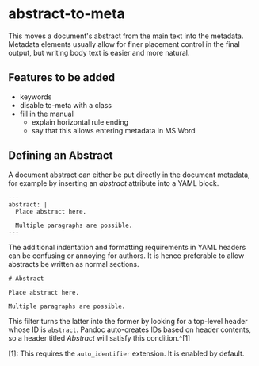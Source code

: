 # abstract-to-meta

This moves a document's abstract from the main text into the
metadata. Metadata elements usually allow for finer placement
control in the final output, but writing body text is easier and
more natural.

## Features to be added

* keywords
* disable to-meta with a class
* fill in the manual
  - explain horizontal rule ending
  - say that this allows entering metadata in MS Word

## Defining an Abstract

A document abstract can either be put directly in the document
metadata, for example by inserting an *abstract* attribute into a
YAML block.

    ---
    abstract: |
      Place abstract here.

      Multiple paragraphs are possible.
    ---

The additional indentation and formatting requirements in YAML
headers can be confusing or annoying for authors. It is hence
preferable to allow abstracts be written as normal sections.

    # Abstract

    Place abstract here.

    Multiple paragraphs are possible.

This filter turns the latter into the former by looking for a
top-level header whose ID is `abstract`. Pandoc auto-creates IDs
based on header contents, so a header titled *Abstract* will
satisfy this condition.^[1]

[1]: This requires the `auto_identifier` extension. It is
     enabled by default.
